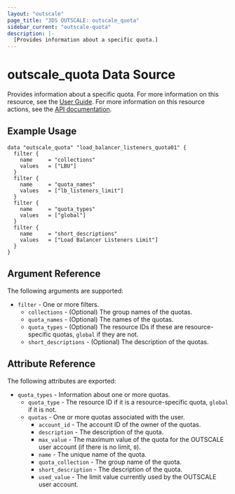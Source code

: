 ```yaml
---
layout: "outscale"
page_title: "3DS OUTSCALE: outscale_quota"
sidebar_current: "outscale-quota"
description: |-
  [Provides information about a specific quota.]
---
```


# outscale_quota Data Source

Provides information about a specific quota.
For more information on this resource, see the [User Guide](https://wiki.outscale.net/display/EN/About+Your+3DS+OUTSCALE+Account).
For more information on this resource actions, see the [API documentation](https://docs.outscale.com/api#readquotas).

## Example Usage

```hcl
data "outscale_quota" "load_balancer_listeners_quota01" {
  filter {
    name     = "collections"
    values   = ["LBU"]
  }
  filter {
    name     = "quota_names"
    values   = ["lb_listeners_limit"]
  }
  filter {
    name     = "quota_types"
    values   = ["global"]
  }
  filter {
    name     = "short_descriptions"
    values   = ["Load Balancer Listeners Limit"]
  }
}
```

## Argument Reference

The following arguments are supported:

* `filter` - One or more filters.
  * `collections` - (Optional) The group names of the quotas.
  * `quota_names` - (Optional) The names of the quotas.
  * `quota_types` - (Optional) The resource IDs if these are resource-specific quotas, `global` if they are not.
  * `short_descriptions` - (Optional) The description of the quotas.

## Attribute Reference

The following attributes are exported:

* `quota_types` - Information about one or more quotas.
  * `quota_type` - The resource ID if it is a resource-specific quota, `global` if it is not.
  * `quotas` - One or more quotas associated with the user.
    * `account_id` - The account ID of the owner of the quotas.
    * `description` - The description of the quota.
    * `max_value` - The maximum value of the quota for the OUTSCALE user account (if there is no limit, `0`).
    * `name` - The unique name of the quota.
    * `quota_collection` - The group name of the quota.
    * `short_description` - The description of the quota.
    * `used_value` - The limit value currently used by the OUTSCALE user account.
